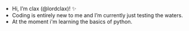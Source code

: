 - Hi, I’m clax (@lordclax)! ✨
- Coding is entirely new to me and I’m currently just testing the waters.
- At the moment i'm learning the basics of python.

<!---
lordclax/lordclax is a ✨ special ✨ repository because its `README.md` (this file) appears on your GitHub profile.
You can click the Preview link to take a look at your changes.
--->
